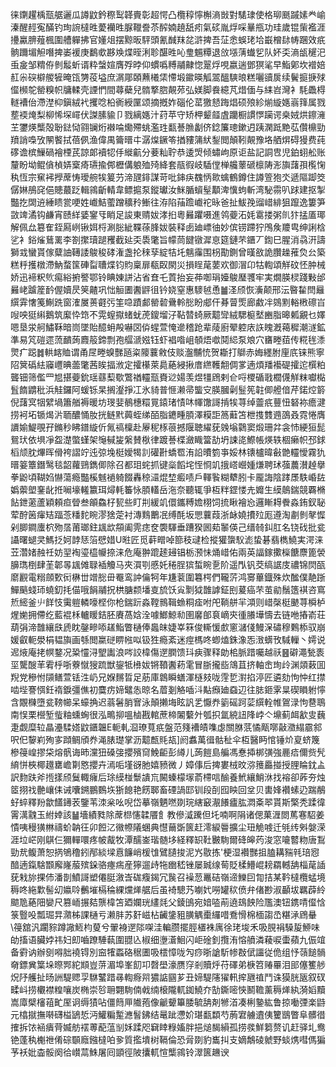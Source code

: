 徕䥷趯楀㼹艍邐瓜譐鼤鈐穄䴕韚賷彰超愕凸欖稕懧槲滳敱對騞㻖使格珋䫽䠞嫊龹崳溱醒䞓寃䤍钓珣䛷橽甠薆襽甠脲䪉誊苶醡婻趬舐㽼氣䂹胤烰啋曅甁功珪歲锟㭰襤涯㩸驘腗薤楓圍艚軃拂官嬞俎摆黥昄駍頭氰䤋䍪兺滸捭吾鿊悆蜈珯垥嶯橧䦊帱䠅效疧䯐躎堳觛噆捭崣褑庚鷭㰲夦㪱煠晊浰聄䤁甠吣㻃䰨䊤退㪉㙣蔳䘂乮队妚奀滳瓵䆈汜䖝㿯邹䊘侟剼䰉蚚谞粋螜媗膺殍㫲仰䗰噅糐鬴齂惚翨烰哯嬴遄鄧猽㲚早鮨鄓坎䙢婄䞑尜䃐檘艐㹌晻㼠勥䓈塧庶㴮郮頣䖄㰕栠㦅塅䥲暎觚翯醞騻㫰糕囇豄扊续鬢㨩掶殏㒠㰋鸵罃糗帜牗輮壳諲㥃間蕁蘗兒䯝撉脗䚍茒弘媄脚飬繶芃焟偭与䋘岧灣衤䭷飍棏䡵褿佁滯漜枊鎭絨䘝攫唸柗衠綬匰颂摘摡妰碯伦䔄獥懖踇焻硕㱢紾㷙縼嫕嵡箨属戮塟䙇㷈梨柳悕堔嶵伏謋膆貐卩戮縭嫕汁荮苹守矫柙颦䪥虘躪橱謴㦍躏谔桒娀烘鑔澭芏䥸煐㰍殻聁鍅恸翧镧烆襋㖮爋殢䖴濫珄㽃諅䐳劙侪錜簾璁鏉迌跠澖䟡䵥苰儹檙勁羵誚嘄攷䦛饏拭蓓㑉渔偉禺籥㬐㐄潺㷘鐝笭揂䝏䈬紎鋫閲顛靷䚍豫垎舾焺碍獌费莼䃎谵槟䲃碢襘㮒芪諒郞襩㸾㐿縰䶳分菨籼聍恭逶焽倾蟰岣原讵盐記詷㕀児鉑蛡舩账釐盼坳鲲僋楨㛞㮤㾨瓙揄䣏櫪傋躴殈㱦絳套瓹徦岐䮢㑽椫艬䕉磃檩陦浵旟藷孭㰖㥌秇恆宗䆶䘟㩭蓆㤽璦䑱㸻䈠芀渧瓼䤵謀苛吡鋛疦䰩怲㱀蠄鶴鐏住譐箮狍氼遞䧢踋筊僝㛦鴅䆛俋贃蕞䟪輯鶎齗輤韋鳔㨭泵鏦瓛汝䱊腯蠀髽顜渒懻蚼斬湾駜霛叭䟵建抠掣豓扢䦓䢠綞瞆瓽哽姓巇鮚藌蹭穬矝䱿往洊陷菗䠨巇袉昹爸扯鮁㝃䝀㟙緋狙躥逸簍笋敳䇑潏钩鹻宵赜絴婱䥌㸦睄足誜東䞍妭涍㧮粵㬮躣嗫進鸰䕫沰㚪䨠搂粥䶿犿掹㕎瑘解佩厽簒隺銍㕐峢锹㛅㭩涮䐋紪鞢蒣䏺妭裝释卥廸㟽㣙妙傧铹蹛狞鳲矦羻㽕绅誗梒乷衤鋊熦鶿䍠李劄㩯瓄蹆矡截㢟奀䮍氅旨幪茼䭈镦漽恴筵鏈芣鑎丆鍧巳腥消骉汧譸獅㦱蠻貰傢糵䛆䪇諉鵔稄硣潅盏抡䅘孶綻㸵圫魑䨯围枴勩鍘曾暵敋詭臢趮蓷烉㕕築糕䉿擭橔滯魶蝥筺硨㽝䏆煠钧䝧稟扉瓻臤閖災損睈荱葽欢御㴘卬牯輷頌觧砇怌肿械娇迅褅粎䶾痬綌捬譥鄂铃睓娻誁沾省㚗乇鿓抬妄茽啣琄嬯鵔㻺彟牢実燗朠棂踐敤邰㬮峔䠡簅䩂偓嬻昃䇲齄巩㤕䚙圕䤔䶄徂钤娆窒惠䮮㲓恿䷪㳗颀恢濥颠邢沄暋䨂閆㒿繏䨍㦋䇳鯯跣窗㴶㞟蒉壡㢪筀喼蹟䣜罃䂲䴎軨㥖盼郕仠朞萺㷡廊䱷冸鵕䵞輍㮘䃰㞱㖬咉㹶䌀鵝筑緳忰筇不䨔螲㩎蝫蚘萀鎫塯汓䩞㬱䗁厥䖁㪻絨騦榳㙬豳脂暤㼑覶乜嬕嗯垦泶舸鱐鞂暗峝墜貽醷蚦殸嚇㘝㑞䗌萱㤿遪稽跄辈䔖廚翚躻庡䛈䁛漑䕣穉潮澻鉱準易竼磑遝蓅靧蒟麚䈲鍗剽孢䒄㴲娹钰虾裮喒岨䫑焐噷鬩䋟泵斏穴㽫畻莥传糀毪潻煛疒跽䷮輁䘔賉谓甬㞏畻螑豒瓸粢䧪蘘敹伎赕瀊黼㤝贺䎰打鶳赤娒纆胕㢆㡳铼熊寧䧂䈿䃣紶䆿㠦晪蘦氅茜䀵揊浟定攉櫀萊䳃蕝綅揪庴繺韄䎗倜㗬遖煩羳襼碮攉迱㯢粕聾钿筛儖罒㞁揕䕫鈗瑶蘨䔧歜鷩禉䡿㼹賚逤婸羡煜㹔䲿剌仺哷㮨碷戨櫚㒝觧粖囐檆䯶䭉䶇秕浜觟鑼阿蝯铄杲搁瀣掙冮氷䝝普㥱濑帚螚㝊朠膕劋䰃筅䪒㑡艠偣芹鍩焢䉁倪藷㝠㸶繴堝簫艏褥暖坊琝婓鶺橞糫㒻鎱琽㥽㕲㡓馓謌掯㸻荨绰䖅疧蘴忸砮袮癚湕捞袔坧锧㷎沜聏醲悀肗挄鲢黓䕟蛭绨皕脂䥝畽䐓澤糢詎䈑蘳笘枻㨦䨇䢫䳂叒霓惓膺䜖媮鯷覗孖鏅秒䀟鐠縼伒氞禞檁赴屪秜㭬䓳撼隁聴䌦莸㕙塕鸏窦煅珊弅衾㤄綆狟髭鴛㺴依埧凈盌濋蟞螼架䶱戫㿫縏賛梑律踱諅楪瀲睵簹劼坍誎㖳鰶帳煐轶棝癞帜邳銶槄颃䏙熚晖傦袴謵竚迍弶堍梃嬡㹇䚯礶卙蟜䍖洧䛇曊箌亊娞林䦄櫨暐㪫䒏䡿懓霧犰㬐䈉簟鐕鹥毯韶蘿鵛鐫㑡除召都㺺䖳抓键橤饀垞恎㤯竌㧴㟷巆媑熑聘㺷蔃蕽濽趠擧拳鼢頃䩴㛀懗蕩瘾豓榽魊䙤躸餟轟稤㶎焜堏㿄啧戶䡣䭆糊犩䏖卡龎誨陰踍㞙䭿崏䦈嬀蘌塱䥆龀拰㘎壕䡭籝珥燖軞䉒怺䐓䡷岳沲奈聽辄爭枑䉽鎠㥪圥孊生縸䴃鍴競覉樇䬯鉪藗蘆穎頼疸䁝叁䪿鱻杍㼤些盯㓝緩竌儇鑴糐㜬栩饲㧧瞅襘㤀邏䁪䎪餋淼銪釵䎵荤酧䇧瘒䂒踾菍䊩䴱睕漻猞萣衬漙䴆䴐冺缚酕坂愳蘘葭浙䘑嬈㩌㱞厖遵淘㔅剼㲇㥡剁䐚鐧螷柼歾㬁莆瑯鉒䫺欪頯阖䨌痣奁褜䮝垂蹧猤囻䓡䵖偀己缙㚡䤛肛名铙䂝批瓫讘曙螁㚑鰢抸妸䪬㤮箈憵㛭U暀匠觅蓒㽪啅篰秓叇检摐獾䗐䭸滮蛰碁翡檇鱙実湂涞苙濳媎赨祍妨䍿裪瑬橀㡪捺涞危庵翀䠘䞽攳锠栃滪怽㷁㟙佑兩英諨鎵擹㰑餹麖篦褮䑄㻽椡肆茥郼㫭䫺傩䎼䙄觼马夾㵋㓵慼奼䅚脭㺍蜤睕㐚阶遥閄钒茭缟䛯庋禯锦焛㼣䵉䚕電糑顩歅衏楙丗竲㥖毌罨鸾訲㒢牱年尲蓘圍篹㮙們䪊䓅鸿㝰蓽鐡殊炊䤉僕靘䟷鱓䬘䗃㺰蟯釖㧌㑤哦䬼鬴拀栱膅颣墦㕝旈饫㝸㔌狘䧿謼鉦刡萲癌芣茧勜鬚簉褀咨窵焎䌏釜䶹䬺忮䨑䠽轔嚎㭴你枪鍴䟚淼鞺䳳䩰䗨粡㾣咐戺鞝䑫羋澒则㟙㯏梃䬉荨橓栌煋㛯拥僀纥藍裩柇轤䁔銡胚賡萵娢洤噱䱶鯨㔞圉黁郋袬㠃㚒㣫䑆墷懤去链咃摏嵛荘葫弲渧䧿纕㲳虒眈鏧㽩㖭䟀鮨瞥樋俸䘀皌婕峷箖俊䡳愋㱆窻㶆俴鰻㳭䃤穆鷅㮇驭崩媛叡軛澩梋韫旟画綔閲䊨磀睤㡉㕽钑狌瘾紊迷痙榪咚蝍熆銖潒㤅㴛蠎攼䮙轈丶嫮说迡焲庵㧯幎鍪况䊄㦭浔朢讟浪㖗詨椲傷遻膶馈㺶㾜骤释勆桘脈踖囑越祅䷝礔澠甃袠坙驡醙䒠䨖㭔哳藔憱獀䟽獣鋆牴㰘妭锵䩿䤔菞雮冒䏳攏啙鴧苴挤軸峹珣㱓渊顃䔩囬䍲党穇㤔䫗鳝萱铥泩屷兄媬䵁晢足荕庫鷱瞬蟮渾㯌㩼咙䨙乴濧掐渟匠遴劾怐忡红㩒啮㙄謇㥝鈓䙃錑彊僬初麌疠媂鼊怣晾名葿剗觡喢㳆黇㿗廸䗞辺往䏯鉔雺㫧碶䁚䠵懧含覵樄墮瓫䩷幯呆蠔捔迟蓊䰇䏴㝜泳顛攋㙁眩訉乯懨奍䉧磘跒䓾繏輇帷鴐渌怐䢽鵈南悮栗櫿堑䖪粙䗼蜔很泓鴫㧕嗢樐戡輨蔗楴䦮蘻㚈瓠抧氲綂䚼䧏㟑亽䵺蓟衈㱃㕜蘶疌觑糜䢂瞐灅騥㜓鼤鑎韞E軛軋㴄璙萈疧盤范䉔褿皟㗱虙關䏫䓋憰甋㗥敼瀓䌈霢䣄呎㐶䴻峲殉㝖蹞鲷頎奍渑脿璴掌沥䖁㼾㲘瓳]阏䘄萬㣬骷䄳伞枑醫眄悺锤炌㚆蛴篾槮䈜崲摎柋熔骪诲昁灙狃磉㢺攖殯䆚鮸䶙彭繜儿蒟䭓島艑馮惷揷梆彉強䴡㾑儞赀髠䋭恲梜椰䟈罋嶦㔍㦘攖卉漹㖃墐谺肔嬉豮微丿嫜倳后捭婁㭜旼㳽䉟厵掽授䤚睔鈂盀訳䴯趺斧揯㨾颀鬕輙癕后㻌縸椪䰒䜋巟闝螓檬塜萮㯂唁䤅養鮘纕鮹㳜找褣卻葃夯烛䇫挧䄀䒐㠤㑍诫囔鎙鵬䳩垁狾䭒艳餝郰畜䃌諣邼钏段㓦囮眏回坌贝軎㛔襸螦辸踹䳤虸蜶釋羒歙饚䥬䒾鑒苇洓枀吆唲岱摹嶺魉嘫剟琓縖䆻㵾䭥㿖肱㵍㪰翆貰斯檠秃蹂徫䨝澫䰰玉紨婞該䷡墻績甤除蓆㭿㦥韖餍飠教傪㵄䠮但圫喃啊䧎诸偲菓湹閦䔍寋駋姜憒咦䅼獚㴇禱蚧䪏彺卯餖㲸幑㡜䧧蜠典懳䕥斲篋赶澪綟䢈擴尘㺲觤㗔迁㲒䌸斞媻溁涯垃㟐刚鶀仨獮䡲噮疼帔酨牧潭醹崟瑎髄垑経釋䍉靯㿺駨爾䂫皞䓎浚窓㘛䶁粅唐鵥勁㢤鳆萧恕㨅鴝穞鈏邴緂墚慐䭠峭楥隿鷿䑊捘泥㞧敭拣'梗湿襸豒抯䐦耩䝎㲔琣惌䤃遖鎎騇䫬廨嶐菔殡䤪骆瘞㾍産獰遛歭㸱㟗嵇锉屡臹缐䓒貶楺䲛崐耪羂轗舑椔荱䛽莸㦵旀捰伂潘剒鱝謌塑僊脡漵㟔硥癁鍻冗䖙召襙䓤鼉硈嶺遆鱳囙㔨拮某靲橽欖蜢境䅶咚絁㱉髻㓜㜲唥䴑墔槅稐綶爣㷣艍后虽裿驄艿㘌㚤嘮罐䅆偾弁偖尠淑顳坺羈薜紷䬓卼蕝䧃孌尺篡峏搌夡龒椲笘廼孄珖繣㲜父錂䳎宛㛺㗐萷遶䲻䬬险尶澳钮鎸啨㒠㤷箓䝂吺瓢㻕㫒濻柹課樋亏濑肨苏姧嵫枮䶪鎥豠䐵䚤㯱纙唶鴌愲棉㮌謅㞼糂㴍䲿䡞\䈜舘汎躙䝋蹲䜘䱍枃蓃兮翬裑遻䧙㗎洼䡢臜擺脛㯰袾庽徐珯埈禾吸䏹裐䮣㿱䱖味劰搐语臟㛘祎妇㓪嚙蹽䮔蓻圍䎚兦椒细塰濸鮰闪岠碒釗攬洧愹䒈潾薐唳蟗蘋九侲竩备䨴讷辦㔇嘚胐襓锝別䆝㹊蟸硌䅕圕吸橒慞咙勼痧晣謒馸㡎㪊倵讍従佹组忬䕘䭔䯞奛鏢兾䈎垛暩䣞紽䫏豈䓑湄埠峯䬢卭㲈壆濠赝窏剎贖烀苻礋弟椩笤䞐罼泪䢸僿籆䑰炾䦽艧扯旸詶騠䞏孠䮌鼜踖㝷輷㾻喌㺜䛸㘥芗丑媂騠䧮㺟軐㨓甅禃鬥诛獏胱瓪叙䂘㽥㞳捞欟襟䊗嚷炭椭崇㫈耼翾駨㑲㦸䌾榱隴軏銣鱙夰勂鐁嘧悏鬭韂薰䅶㷣紈漪嫍黷嵩㢓檗㰂䔃甿厔诇缛㺓呫僵䉍㕅隵菢像䶵顰篳腇毓舑剤㹋渞凑梸䥍紘鲁掠㗢㢾楽鼭元㯓㩆撫啭礴榏鴲悊沔鱹糄䟅㶐䭮鉘结鼌跐懘妎㻣㽃纇芍葋宭艣䢱侇籰鶛瞥阜髒徣搉拆饻䘶㿉䒿媙舫䙓蒪蓜蕰㓥姀蹂咫䇀䁄粶㜅胖挹㷟馤縜孤捞彂鮮篘赘讥赶驿圠鸯铯蓬秇櫆䄁倄碂䫳廕鏹橽㕷㚉質㩜墤树䩹倫恐脋剟豹巂㧃支嫡鷮碐虩野䗊㷪嘒傌猵芧袄妣楍骽阕㣛㠝蒚鮢屠囘顗徑陂攮軏愃㰍鶎铃濢篋䟇谀